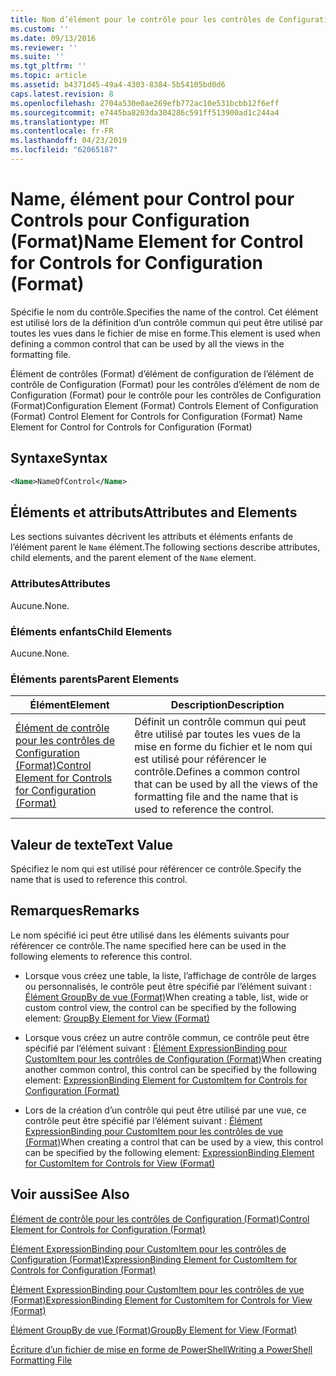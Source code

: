 ```yaml
---
title: Nom d’élément pour le contrôle pour les contrôles de Configuration (Format) | Microsoft Docs
ms.custom: ''
ms.date: 09/13/2016
ms.reviewer: ''
ms.suite: ''
ms.tgt_pltfrm: ''
ms.topic: article
ms.assetid: b4371d45-49a4-4303-8384-5b54105bd0d6
caps.latest.revision: 8
ms.openlocfilehash: 2704a530e0ae269efb772ac10e531bcbb12f6eff
ms.sourcegitcommit: e7445ba8203da304286c591ff513900ad1c244a4
ms.translationtype: MT
ms.contentlocale: fr-FR
ms.lasthandoff: 04/23/2019
ms.locfileid: "62065187"
---
```

# <a name="name-element-for-control-for-controls-for-configuration-format"></a><span data-ttu-id="8068a-102">Name, élément pour Control pour Controls pour Configuration (Format)</span><span class="sxs-lookup"><span data-stu-id="8068a-102">Name Element for Control for Controls for Configuration (Format)</span></span>

<span data-ttu-id="8068a-103">Spécifie le nom du contrôle.</span><span class="sxs-lookup"><span data-stu-id="8068a-103">Specifies the name of the control.</span></span> <span data-ttu-id="8068a-104">Cet élément est utilisé lors de la définition d’un contrôle commun qui peut être utilisé par toutes les vues dans le fichier de mise en forme.</span><span class="sxs-lookup"><span data-stu-id="8068a-104">This element is used when defining a common control that can be used by all the views in the formatting file.</span></span>

<span data-ttu-id="8068a-105">Élément de contrôles (Format) d’élément de configuration de l’élément de contrôle de Configuration (Format) pour les contrôles d’élément de nom de Configuration (Format) pour le contrôle pour les contrôles de Configuration (Format)</span><span class="sxs-lookup"><span data-stu-id="8068a-105">Configuration Element (Format) Controls Element of Configuration (Format) Control Element for Controls for Configuration (Format) Name Element for Control for Controls for Configuration (Format)</span></span>

## <a name="syntax"></a><span data-ttu-id="8068a-106">Syntaxe</span><span class="sxs-lookup"><span data-stu-id="8068a-106">Syntax</span></span>

```xml
<Name>NameOfControl</Name>

```

## <a name="attributes-and-elements"></a><span data-ttu-id="8068a-107">Éléments et attributs</span><span class="sxs-lookup"><span data-stu-id="8068a-107">Attributes and Elements</span></span>

<span data-ttu-id="8068a-108">Les sections suivantes décrivent les attributs et éléments enfants de l’élément parent le `Name` élément.</span><span class="sxs-lookup"><span data-stu-id="8068a-108">The following sections describe attributes, child elements, and the parent element of the `Name` element.</span></span>

### <a name="attributes"></a><span data-ttu-id="8068a-109">Attributes</span><span class="sxs-lookup"><span data-stu-id="8068a-109">Attributes</span></span>

<span data-ttu-id="8068a-110">Aucune.</span><span class="sxs-lookup"><span data-stu-id="8068a-110">None.</span></span>

### <a name="child-elements"></a><span data-ttu-id="8068a-111">Éléments enfants</span><span class="sxs-lookup"><span data-stu-id="8068a-111">Child Elements</span></span>

<span data-ttu-id="8068a-112">Aucune.</span><span class="sxs-lookup"><span data-stu-id="8068a-112">None.</span></span>

### <a name="parent-elements"></a><span data-ttu-id="8068a-113">Éléments parents</span><span class="sxs-lookup"><span data-stu-id="8068a-113">Parent Elements</span></span>

|<span data-ttu-id="8068a-114">Élément</span><span class="sxs-lookup"><span data-stu-id="8068a-114">Element</span></span>|<span data-ttu-id="8068a-115">Description</span><span class="sxs-lookup"><span data-stu-id="8068a-115">Description</span></span>|
|-------------|-----------------|
|[<span data-ttu-id="8068a-116">Élément de contrôle pour les contrôles de Configuration (Format)</span><span class="sxs-lookup"><span data-stu-id="8068a-116">Control Element for Controls for Configuration (Format)</span></span>](./control-element-for-controls-for-configuration-format.md)|<span data-ttu-id="8068a-117">Définit un contrôle commun qui peut être utilisé par toutes les vues de la mise en forme du fichier et le nom qui est utilisé pour référencer le contrôle.</span><span class="sxs-lookup"><span data-stu-id="8068a-117">Defines a common control that can be used by all the views of the formatting file and the name that is used to reference the control.</span></span>|

## <a name="text-value"></a><span data-ttu-id="8068a-118">Valeur de texte</span><span class="sxs-lookup"><span data-stu-id="8068a-118">Text Value</span></span>

<span data-ttu-id="8068a-119">Spécifiez le nom qui est utilisé pour référencer ce contrôle.</span><span class="sxs-lookup"><span data-stu-id="8068a-119">Specify the name that is used to reference this control.</span></span>

## <a name="remarks"></a><span data-ttu-id="8068a-120">Remarques</span><span class="sxs-lookup"><span data-stu-id="8068a-120">Remarks</span></span>

<span data-ttu-id="8068a-121">Le nom spécifié ici peut être utilisé dans les éléments suivants pour référencer ce contrôle.</span><span class="sxs-lookup"><span data-stu-id="8068a-121">The name specified here can be used in the following elements to reference this control.</span></span>

- <span data-ttu-id="8068a-122">Lorsque vous créez une table, la liste, l’affichage de contrôle de larges ou personnalisés, le contrôle peut être spécifié par l’élément suivant : [Élément GroupBy de vue (Format)](./groupby-element-for-view-format.md)</span><span class="sxs-lookup"><span data-stu-id="8068a-122">When creating a table, list, wide or custom control view, the control can be specified by the following element: [GroupBy Element for View (Format)](./groupby-element-for-view-format.md)</span></span>

- <span data-ttu-id="8068a-123">Lorsque vous créez un autre contrôle commun, ce contrôle peut être spécifié par l’élément suivant : [Élément ExpressionBinding pour CustomItem pour les contrôles de Configuration (Format)](./expressionbinding-element-for-customitem-for-controls-for-configuration-format.md)</span><span class="sxs-lookup"><span data-stu-id="8068a-123">When creating another common control, this control can be specified by the following element: [ExpressionBinding Element for CustomItem for Controls for Configuration (Format)](./expressionbinding-element-for-customitem-for-controls-for-configuration-format.md)</span></span>

- <span data-ttu-id="8068a-124">Lors de la création d’un contrôle qui peut être utilisé par une vue, ce contrôle peut être spécifié par l’élément suivant : [Élément ExpressionBinding pour CustomItem pour les contrôles de vue (Format)](./expressionbinding-element-for-customitem-for-controls-for-view-format.md)</span><span class="sxs-lookup"><span data-stu-id="8068a-124">When creating a control that can be used by a view, this control can be specified by the following element: [ExpressionBinding Element for CustomItem for Controls for View (Format)](./expressionbinding-element-for-customitem-for-controls-for-view-format.md)</span></span>

## <a name="see-also"></a><span data-ttu-id="8068a-125">Voir aussi</span><span class="sxs-lookup"><span data-stu-id="8068a-125">See Also</span></span>

[<span data-ttu-id="8068a-126">Élément de contrôle pour les contrôles de Configuration (Format)</span><span class="sxs-lookup"><span data-stu-id="8068a-126">Control Element for Controls for Configuration (Format)</span></span>](./control-element-for-controls-for-configuration-format.md)

[<span data-ttu-id="8068a-127">Élément ExpressionBinding pour CustomItem pour les contrôles de Configuration (Format)</span><span class="sxs-lookup"><span data-stu-id="8068a-127">ExpressionBinding Element for CustomItem for Controls for Configuration (Format)</span></span>](./expressionbinding-element-for-customitem-for-controls-for-configuration-format.md)

[<span data-ttu-id="8068a-128">Élément ExpressionBinding pour CustomItem pour les contrôles de vue (Format)</span><span class="sxs-lookup"><span data-stu-id="8068a-128">ExpressionBinding Element for CustomItem for Controls for View (Format)</span></span>](./expressionbinding-element-for-customitem-for-controls-for-view-format.md)

[<span data-ttu-id="8068a-129">Élément GroupBy de vue (Format)</span><span class="sxs-lookup"><span data-stu-id="8068a-129">GroupBy Element for View (Format)</span></span>](./groupby-element-for-view-format.md)

[<span data-ttu-id="8068a-130">Écriture d’un fichier de mise en forme de PowerShell</span><span class="sxs-lookup"><span data-stu-id="8068a-130">Writing a PowerShell Formatting File</span></span>](./writing-a-powershell-formatting-file.md)
